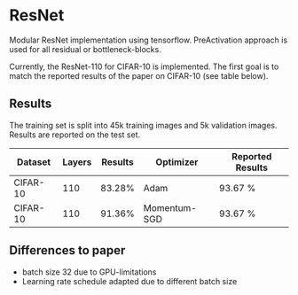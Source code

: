 # ResNet
Modular ResNet implementation using tensorflow.
PreActivation approach is used for all residual or bottleneck-blocks. 

Currently, the ResNet-110 for CIFAR-10 is implemented.
The first goal is to match the reported results of the paper on CIFAR-10 (see table below). 

## Results
The training set is split into 45k training images and 5k validation images. Results are reported on the test set. 

Dataset  | Layers | Results | Optimizer | Reported Results
-------- | ------ |-------- | --------- | -----------------
CIFAR-10 | 110    | 83.28%  | Adam      | 93.67 %
CIFAR-10 | 110    | 91.36%  | Momentum-SGD | 93.67 %


## Differences to paper
* batch size 32 due to GPU-limitations
* Learning rate schedule adapted due to different batch size
